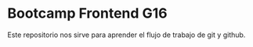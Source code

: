 # Bootcamp Frontend G16

Este repositorio nos sirve para aprender el flujo de trabajo de git  y github.
